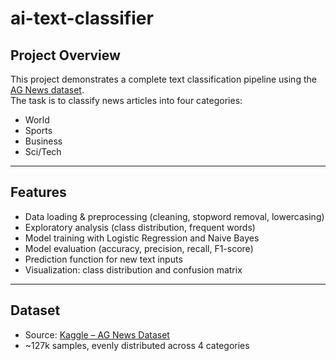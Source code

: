 # ai-text-classifier


##  Project Overview  
This project demonstrates a complete text classification pipeline using the [AG News dataset](https://www.kaggle.com/datasets/amananandrai/ag-news-classification-dataset).  
The task is to classify news articles into four categories:  
-  World  
-  Sports  
-  Business  
-  Sci/Tech  

---

##  Features  
- Data loading & preprocessing (cleaning, stopword removal, lowercasing)  
- Exploratory analysis (class distribution, frequent words)  
- Model training with Logistic Regression and Naive Bayes  
- Model evaluation (accuracy, precision, recall, F1-score)  
- Prediction function for new text inputs  
- Visualization: class distribution and confusion matrix  

---

## Dataset  
- Source: [Kaggle – AG News Dataset](https://www.kaggle.com/datasets/amananandrai/ag-news-classification-dataset)  
- ~127k samples, evenly distributed across 4 categories  



